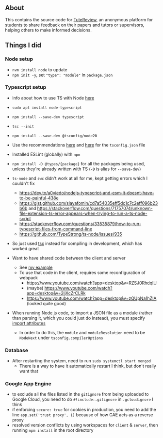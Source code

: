 ## About
This contains the source code for [TuteReview](https://tutereview.org), an
anonymous platform for students to share feedback on their papers and tutors or supervisors,
helping others to make informed decisions.

## Things I did
### Node setup
- `nvm install node` to update
- `npm init -y`, set `"type": "module"` in `package.json`

### Typescript setup
- Info about how to use TS with Node [here](https://nodejs.org/en/learn/getting-started/nodejs-with-typescript)
- `sudo apt install node-typescript`
- `npm install --save-dev typescript`
- `tsc --init`
- `npm install --save-dev @tsconfig/node20`
- Use the recommendations [here](https://www.typescriptlang.org/tsconfig) 
  and [here](https://github.com/tsconfig/bases#node-20-tsconfigjson)
  for the `tsconfig.json` file
- Installed ESLint (globally) with `npm`
- `npm install -D @types/{package}` for all the packages being used, unless they're already written with TS (`-D` is alias for `--save-dev`)
- `ts-node` and `swc` didn't work at all for me, kept getting errors which I couldn't fix
  - https://dev.to/a0viedo/nodejs-typescript-and-esm-it-doesnt-have-to-be-painful-438e 
  - https://gist.github.com/slavafomin/cd7a54035eff5dc1c7c2eff096b23b6b and https://stackoverflow.com/questions/71757074/unknown-file-extension-ts-error-appears-when-trying-to-run-a-ts-node-script 
  - https://stackoverflow.com/questions/33535879/how-to-run-typescript-files-from-command-line
  - https://github.com/TypeStrong/ts-node/issues/935 
- So just used [tsx](https://tsx.is/) instead for compiling in development, which has worked great
- Want to have shared code between the client and server
  - See [my example](https://github.com/selvaradov/shared-ts-code-example)
  - To use that code in the client, requires some reconfiguration of webpack
    - https://www.youtube.com/watch?app=desktop&v=RZSJ0RhdqlU
    - (maybe) https://www.youtube.com/watch?app=desktop&v=2ljXcZrCLRk
    - https://www.youtube.com/watch?app=desktop&v=zQUpNa1hZIA (looked quite good)

- When running Node.js code, to import a JSON file as a module (rather than parsing it,
  which you could just do instead),  you must specify
  [import attributes](https://nodejs.org/api/esm.html#import-attributes)
  - In order to do this, the `module` and `moduleResolution` need to be `NodeNext` under
    `tsconfig.compilerOptions`

### Database
- After restarting the system, need to run `sudo systemctl start mongod`
  - There is a way to have it automatically restart I think, but don't really want that

### Google App Engine
- to exclude all the files listed in the `gitignore` from being uploaded to Google Cloud, you need to do `#!include:.gitignore` in `.gcloudignore` I think
- if enforcing `secure: true` for cookies in production, you need to add the line `app.set('trust proxy', 1)` because of how GAE acts as a reverse proxy
- resolved version conflicts by using workspaces for `client` & `server`, then running `npm install` in the root directory